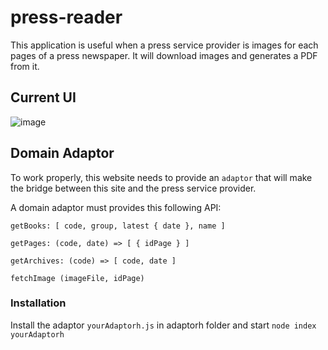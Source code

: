 # press-reader

This application is useful when a press service provider is images for each pages of a press newspaper. It will download images and generates a PDF from it.

## Current UI

![image](https://user-images.githubusercontent.com/28950124/236561407-4ceb3f50-1b75-47ed-bee4-900e9457519a.png)

## Domain Adaptor

To work properly, this website needs to provide an `adaptor` that will make the bridge between this site and the press service provider.

A domain adaptor must provides this following API:

`getBooks: [ code, group, latest { date }, name ]`
  
`getPages: (code, date) => [ { idPage } ]`

`getArchives: (code) => [ code, date ]`

`fetchImage (imageFile, idPage)`

### Installation

Install the adaptor `yourAdaptorh.js` in adaptorh folder and start `node index yourAdaptorh`

